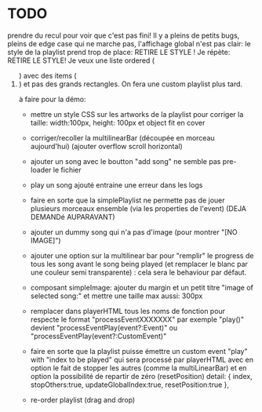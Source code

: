 # TODO


prendre du recul pour voir que c'est pas fini! Il y a pleins de petits bugs, pleins de edge case qui ne marche pas, l'affichage global n'est pas clair: le style de la playlist prend trop de place: RETIRE LE STYLE ! Je répète: RETIRE LE STYLE! Je veux une liste ordered (<ol>) avec des items (<li>) et pas des grands rectangles. On fera une custom playlist plus tard.


à faire pour la démo:
- mettre un style CSS sur les artworks de la playlist pour corriger la taille: width:100px, height: 100px et object fit en cover
- corriger/recoller la multilinearBar (découpée en morceau aujourd'hui) (ajouter overflow scroll horizontal)
- ajouter un song avec le boutton "add song" ne semble pas pre-loader le fichier
- play un song ajouté entraine une erreur dans les logs
- faire en sorte que la simplePlaylist ne permette pas de jouer plusieurs morceaux ensemble (via les properties de l'event) (DEJA DEMANDé AUPARAVANT)
- ajouter un dummy song qui n'a pas d'image (pour montrer "[NO IMAGE]")
-  ajouter une option sur la multilinear bar pour "remplir" le progress de tous les song avant le song being played (et remplacer le blanc par une couleur semi transparente) : cela sera le behaviour par défaut.
- composant simpleImage: ajouter du margin et un petit titre "image of selected song:" et mettre une taille max aussi: 300px


-  remplacer dans playerHTML tous les noms de fonction pour respecte le format "processEventXXXXXXX" par exemple "play()" devient "processEventPlay(event?:Event)" ou "processEventPlay(event?:CustomEvent)"
-  faire en sorte que la playlist puisse émettre un custom event "play" with "index to be played" qui sera processé par playerHTML avec en option le fait de stopper les autres (comme la multiLinearBar) et en option la possibilité de repartir de zéro (resetPosition)
   detail: { index, stopOthers:true, updateGlobalIndex:true, resetPosition:true },


-  re-order playlist (drag and drop)
